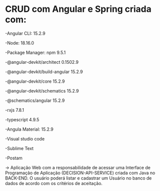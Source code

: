 # CRUD com Angular e Spring criada com:

-Angular CLI: 15.2.9

-Node: 18.16.0

-Package Manager: npm 9.5.1

-@angular-devkit/architect 0.1502.9

-@angular-devkit/build-angular 15.2.9

-@angular-devkit/core 15.2.9

-@angular-devkit/schematics 15.2.9

-@schematics/angular 15.2.9

-rxjs 7.8.1

-typescript 4.9.5

-Angula Material: 15.2.9

-Visual studio code

-Sublime Text

-Postam

-> Aplicação Web com a responsabilidade de acessar uma Interface de Programação de Aplicação (DECISION-API-SERVICE) criada com Java no BACK-END. O usuário poderá listar e cadastrar um Usuário no banco de dados de acordo com os critérios de aceitação.
